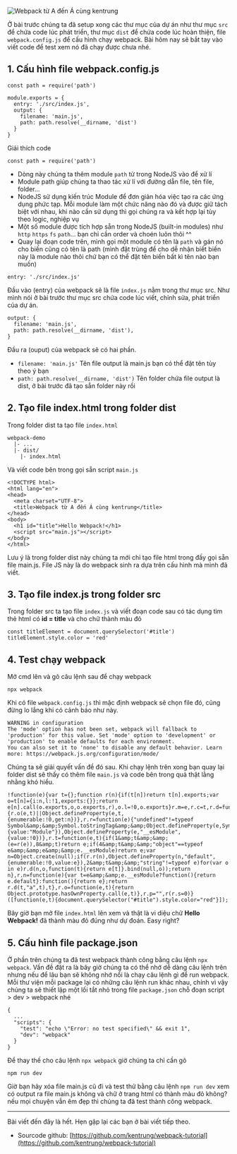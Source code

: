 ![Webpack từ A đến Á cùng kentrung](https://images.viblo.asia/2090b88e-6ec0-49fe-b677-65e927fafc2e.png) 

Ở bài trước chúng ta đã setup xong các thư mục của dự án như thư mục `src` để chứa code lúc phát triển, thư mục `dist` để chứa code lúc hoàn thiện, file `webpack.config.js` để cấu hình chạy webpack. Bài hôm nay sẽ bắt tay vào viết code để test xem nó đã chạy được chưa nhé.
## 1. Cấu hình file webpack.config.js
```
const path = require('path')

module.exports = {
  entry: './src/index.js',
  output: {
    filename: 'main.js',
    path: path.resolve(__dirname, 'dist')
  }
}
```
Giải thích code
```
const path = require('path')
```
* Dòng này chúng ta thêm module `path` từ trong NodeJS vào để xử lí
* Module path giúp chúng ta thao tác xử lí với đường dẫn file, tên file, folder...
* NodeJS sử dụng kiến trúc Module để đơn giản hóa việc tạo ra các ứng dụng phức tạp. Mỗi module làm một chức năng nào đó và được giữ tách biệt với nhau, khi nào cần sử dụng thì gọi chúng ra và kết hợp lại tùy theo logic, nghiệp vụ
* Một số module được tích hợp sẵn trong NodeJS (built-in modules) như `http` `https` `fs` `path`... bạn chỉ cần order và choén luôn thôi ^^
* Quay lại đoạn code trên, mình gọi một module có tên là `path` và gán nó cho biến cũng có tên là path (mình đặt trùng để cho dễ nhận biết biến này là module nào thôi chứ bạn có thể đặt tên biến bất kì tên nào bạn muốn) 
```
entry: './src/index.js'
```
Đầu vào (entry) của webpack sẽ là file `index.js` nằm trong thư mục src. Như mình nói ở bài trước thư mục src chứa code lúc viết, chỉnh sửa, phát triển của dự án.
```
output: {
  filename: 'main.js',
  path: path.resolve(__dirname, 'dist'),
}
```
Đầu ra (ouput) của webpack sẽ có hai phần.
* `filename: 'main.js'` Tên file output là main.js bạn có thể đặt tên tùy theo ý bạn 
* `path: path.resolve(__dirname, 'dist')` Tên folder chứa file output là dist, ở bài trước đã tạo sẵn folder này rồi 

## 2. Tạo file index.html trong folder dist
Trong folder dist ta tạo file `index.html` 
```
webpack-demo
  |- ...
  |- dist/
    |- index.html

```
Và viết code bên trong gọi sẵn script `main.js`
```
<!DOCTYPE html>
<html lang="en">
<head>
  <meta charset="UTF-8">
  <title>Webpack từ A đến Á cùng kentrung</title>
</head>
<body>
  <h1 id="title">Hello Webpack!</h1>
  <script src="main.js"></script>
</body>
</html>
```
Lưu ý là trong folder dist này chúng ta mới chỉ tạo file html trong đấy gọi sẵn file main.js. File JS này là do webpack sinh ra dựa trên cấu hình mà mình đã viết.

## 3. Tạo file index.js trong folder src
Trong folder src ta tạo file `index.js` và viết đoạn code sau có tác dụng tìm thẻ html có **id = title** và cho chữ thành màu đỏ
```
const titleElement = document.querySelector('#title')
titleElement.style.color = 'red'
```

## 4. Test chạy webpack
Mở cmd lên và gõ câu lệnh sau để chạy webpack
```
npx webpack
```
Khi có file `webpack.config.js` thì mặc định webpack sẽ chọn file đó, cũng đừng lo lắng khi có cảnh báo như này.
```
WARNING in configuration 
The 'mode' option has not been set, webpack will fallback to 'production' for this value. Set 'mode' option to 'development' or 'production' to enable defaults for each environment.
You can also set it to 'none' to disable any default behavior. Learn more: https://webpack.js.org/configuration/mode/
```
Chúng ta sẽ giải quyết vấn đề đó sau. Khi chạy lệnh trên xong bạn quay lại folder dist sẽ thấy có thêm file `main.js` và code bên trong quả thật lằng nhằng khó hiểu.
```
!function(e){var t={};function r(n){if(t[n])return t[n].exports;var o=t[n]={i:n,l:!1,exports:{}};return e[n].call(o.exports,o,o.exports,r),o.l=!0,o.exports}r.m=e,r.c=t,r.d=function(e,t,n){r.o(e,t)||Object.defineProperty(e,t,{enumerable:!0,get:n})},r.r=function(e){"undefined"!=typeof Symbol&amp;&amp;Symbol.toStringTag&amp;&amp;Object.defineProperty(e,Symbol.toStringTag,{value:"Module"}),Object.defineProperty(e,"__esModule",{value:!0})},r.t=function(e,t){if(1&amp;t&amp;&amp;(e=r(e)),8&amp;t)return e;if(4&amp;t&amp;&amp;"object"==typeof e&amp;&amp;e&amp;&amp;e.__esModule)return e;var n=Object.create(null);if(r.r(n),Object.defineProperty(n,"default",{enumerable:!0,value:e}),2&amp;t&amp;&amp;"string"!=typeof e)for(var o in e)r.d(n,o,function(t){return e[t]}.bind(null,o));return n},r.n=function(e){var t=e&amp;&amp;e.__esModule?function(){return e.default}:function(){return e};return r.d(t,"a",t),t},r.o=function(e,t){return Object.prototype.hasOwnProperty.call(e,t)},r.p="",r(r.s=0)}([function(e,t){document.querySelector("#title").style.color="red"}]);
```
Bây giờ bạn mở file `index.html` lên xem và thật là vi diệu chữ **Hello Webpack!** đã thành màu đỏ đúng như dự đoán. Easy right?

## 5. Cấu hình file package.json
Ở phần trên chúng ta đã test webpack thành công bằng câu lệnh `npx webpack`. Vấn đề đặt ra là bây giờ chúng ta có thể nhớ dễ dàng câu lệnh trên nhưng nếu để lâu bạn sẽ không nhớ nổi là chạy câu lệnh gì để run webpack. Mỗi thư viện mỗi package lại có những câu lệnh run khác nhau, chính vì vậy chúng ta sẽ thiết lập một lối tắt nhỏ trong file `package.json` chỗ đoạn script > dev > webpack nhé
```
{
  ...
  "scripts": {
    "test": "echo \"Error: no test specified\" && exit 1",
    "dev": "webpack"
  }
}
```
Để thay thế cho câu lệnh `npx webpack` giờ chúng ta chỉ cần gõ
```
npm run dev
```
Giờ bạn hãy xóa file main.js cũ đi và test thử bằng câu lệnh `npm run dev` xem có output ra file main.js không và chữ ở trang html có thành màu đỏ không? nếu mọi chuyện vẫn êm đẹp thì chúng ta đã test thành công webpack. 


-----


Bài viết đến đây là hết. Hẹn gặp lại các bạn ở bài viết tiếp theo.

* Sourcode github: [https://github.com/kentrung/webpack-tutorial](https://github.com/kentrung/webpack-tutorial)